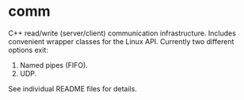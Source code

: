 # comm
C++ read/write (server/client) communication infrastructure.
Includes convenient wrapper classes for the Linux API.
Currently two different options exit:
1. Named pipes (FIFO).
2. UDP.

See individual README files for details.
